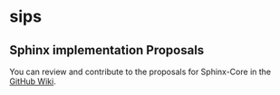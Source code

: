 # sips

## Sphinx implementation Proposals

You can review and contribute to the proposals for Sphinx-Core in the [GitHub Wiki](https://github.com/sphinx-core/sips/wiki).
